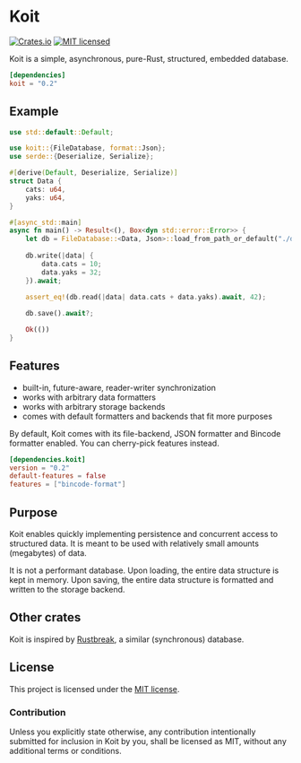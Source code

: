 # Koit
[![Crates.io][crates-badge]][crates-url]
[![MIT licensed][mit-badge]][mit-url]

[crates-badge]: https://img.shields.io/crates/v/koit.svg
[crates-url]: https://crates.io/crates/koit
[mit-badge]: https://img.shields.io/badge/license-MIT-blue.svg
[mit-url]: https://github.com/tomcur/koit/blob/master/LICENSE

Koit is a simple, asynchronous, pure-Rust, structured, embedded database.

```toml
[dependencies]
koit = "0.2"
```

## Example

```rust
use std::default::Default;

use koit::{FileDatabase, format::Json};
use serde::{Deserialize, Serialize};

#[derive(Default, Deserialize, Serialize)]
struct Data {
    cats: u64,
    yaks: u64,
}

#[async_std::main]
async fn main() -> Result<(), Box<dyn std::error::Error>> {
    let db = FileDatabase::<Data, Json>::load_from_path_or_default("./db.json").await?;
  
    db.write(|data| {
        data.cats = 10;
        data.yaks = 32;
    }).await;
    
    assert_eq!(db.read(|data| data.cats + data.yaks).await, 42);

    db.save().await?;

    Ok(())
}
```

## Features
- built-in, future-aware, reader-writer synchronization
- works with arbitrary data formatters
- works with arbitrary storage backends
- comes with default formatters and backends that fit more purposes

By default, Koit comes with its file-backend, JSON formatter and Bincode
formatter enabled. You can cherry-pick features instead.

```toml
[dependencies.koit]
version = "0.2"
default-features = false
features = ["bincode-format"]
```

## Purpose

Koit enables quickly implementing persistence and concurrent access to
structured data. It is meant to be used with relatively small amounts
(megabytes) of data.

It is not a performant database. Upon loading, the entire data structure is
kept in memory. Upon saving, the entire data structure is formatted and written
to the storage backend.

## Other crates

Koit is inspired by [Rustbreak](https://github.com/TheNeikos/rustbreak), a
similar (synchronous) database.

## License

This project is licensed under the [MIT license].

[MIT license]: https://github.com/tomcur/koit/blob/master/LICENSE

### Contribution

Unless you explicitly state otherwise, any contribution intentionally submitted
for inclusion in Koit by you, shall be licensed as MIT, without any additional
terms or conditions.
